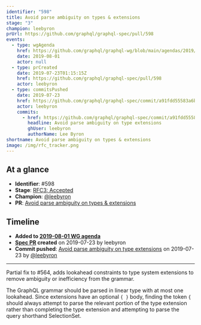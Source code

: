 ```yaml
---
identifier: "598"
title: Avoid parse ambiguity on types & extensions
stage: "3"
champion: leebyron
prUrl: https://github.com/graphql/graphql-spec/pull/598
events:
  - type: wgAgenda
    href: https://github.com/graphql/graphql-wg/blob/main/agendas/2019/2019-08-01.md
    date: 2019-08-01
    actor: null
  - type: prCreated
    date: 2019-07-23T01:15:15Z
    href: https://github.com/graphql/graphql-spec/pull/598
    actor: leebyron
  - type: commitsPushed
    date: 2019-07-23
    href: https://github.com/graphql/graphql-spec/commit/a91fdd55583a6bb9b372a6485c2358d1979f9b23
    actor: leebyron
    commits:
      - href: https://github.com/graphql/graphql-spec/commit/a91fdd55583a6bb9b372a6485c2358d1979f9b23
        headline: Avoid parse ambiguity on type extensions
        ghUser: leebyron
        authorName: Lee Byron
shortname: Avoid parse ambiguity on types & extensions
image: /img/rfc_tracker.png
---
```


## At a glance

- **Identifier**: #598
- **Stage**: [RFC3: Accepted](https://github.com/graphql/graphql-spec/blob/main/CONTRIBUTING.md#stage-3-accepted)
- **Champion**: [@leebyron](https://github.com/leebyron)
- **PR**: [Avoid parse ambiguity on types & extensions](https://github.com/graphql/graphql-spec/pull/598)

<!-- BEGIN_CUSTOM_TEXT -->



<!-- END_CUSTOM_TEXT -->

## Timeline

- **Added to [2019-08-01 WG agenda](https://github.com/graphql/graphql-wg/blob/main/agendas/2019/2019-08-01.md)**
- **[Spec PR](https://github.com/graphql/graphql-spec/pull/598) created** on 2019-07-23 by leebyron
- **Commit pushed**: [Avoid parse ambiguity on type extensions](https://github.com/graphql/graphql-spec/commit/a91fdd55583a6bb9b372a6485c2358d1979f9b23) on 2019-07-23 by [@leebyron](https://github.com/leebyron)

<!-- VERBATIM -->

---

Partial fix to #564, adds lookahead constraints to type system extensions to remove ambiguity or inefficiency from the grammar.

The GraphQL grammar should be parsed in linear type with at most one lookahead. Since extensions have an optional `{ }` body, finding the token `{` should always attempt to parse the relevant portion of the type extension rather than completing the type extension and attempting to parse the query shorthand SelectionSet.
